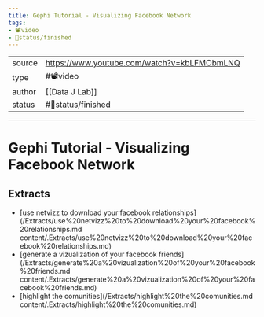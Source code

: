 ```yaml
---
title: Gephi Tutorial - Visualizing Facebook Network
tags:
- 📽️video
- 🚦status/finished
---
```



<table>
<tr>
<td> source </td>
<td> <a href="https://www.youtube.com/watch?v=kbLFMObmLNQ">https://www.youtube.com/watch?v=kbLFMObmLNQ</a> </td>
</tr>
<tr>
<td> type </td>
<td> #📽️video </td>
</tr>
<tr>
<td> author </td>
<td> [[Data J Lab]] </td>
</tr>
<tr>
<td> status </td>
<td> #🚦status/finished </td>
</tr>
</table>


---

# Gephi Tutorial - Visualizing Facebook Network

## Extracts
- [use netvizz to download your facebook relationships](/Extracts/use%20netvizz%20to%20download%20your%20facebook%20relationships.md
content/.Extracts/use%20netvizz%20to%20download%20your%20facebook%20relationships.md)
- [generate a vizualization of your facebook friends](/Extracts/generate%20a%20vizualization%20of%20your%20facebook%20friends.md
content/.Extracts/generate%20a%20vizualization%20of%20your%20facebook%20friends.md)
- [highlight the comunities](/Extracts/highlight%20the%20comunities.md
content/.Extracts/highlight%20the%20comunities.md)
